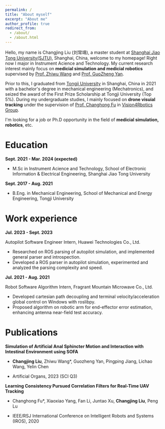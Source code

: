 ```yaml
---
permalink: /
title: "About myself"
excerpt: "About me"
author_profile: true
redirect_from: 
  - /about/
  - /about.html
---
```


Hello, my name is Changjing Liu (刘常靖), a master student at [Shanghai Jiao Tong University(SJTU)](https://en.sjtu.edu.cn/), Shanghai, China, welcome to my homepage!
Right now I major in Instrument Acience and Technology.
My current research interest mainly focus on **medicial simulation and medicial robotics** supervised by [Prof. Zhiwu Wang](http://www.ie.sjtu.edu.cn/Data/View/260) and [Prof. GuoZheng Yan](https://baike.baidu.com/item/%E9%A2%9C%E5%9B%BD%E6%AD%A3/437103).

Prior to this, I graduated from [Tongji University](https://www.tongji.edu.cn/) in Shanghai, China in 2021 with a bachelor's degree in mechanical engineering (Mechatronics), and seized the award of the First Prize Scholarship at Tongji University (Top 5%). 
During my undergraduate studies, I mainly focused on **drone visuial tracking** under the supervision of [Prof. Changhong Fu](https://vision4robotics.github.io/authors/changhong-fu/) in [Vision4Rbotics Group](https://vision4robotics.github.io/).

I'm looking for a job or Ph.D opportunity in the field of **medicial simulation, robotics**, etc.


Education
======
**Sept. 2021 - Mar. 2024 (expected)**
+ M.Sc in Instrument Acience and Technology, School of Electronic Information & Electrical Engineering, Shanghai Jiao Tong University

**Sept. 2017 - Aug. 2021**
+ B.Eng. in Mechanical Engineering, School of Mechanical and Energy Engineering, Tongji University


Work experience
======
**Jul. 2023 - Sept. 2023**

Autopilot Software Engineer Intern, Huawei Technologies Co., Ltd.
+ Researched on ROS parsing of autopilot simulation, and implemented general parser and introspection.
+ Developed a ROS parser in autopilot simulation, experimented and analyzed the parsing complexity and speed.


**Jul. 2021 - Aug. 2021**

Robot Software Algorithm Intern, Fragrant Mountain Microwave Co., Ltd.
+ Developed cartesian path decoupling and terminal velocity/acceleration global control on Windows with roslibpy.
+ Proposed algorithm on robotic arm for end-effector error estimation, enhancing antenna near-field test accuracy.


Publications
======

**Simulation of Artificial Anal Sphincter Motion and Interaction with Intestinal Environment using SOFA**

+ **Changjing Liu**, Zhiwu Wang*, Guozheng Yan, Pingping Jiang, Lichao Wang, Yelin Chen

+ Artificial Organs, 2023 (SCI Q3)

**Learning Consistency Pursued Correlation Filters for Real-Time UAV Tracking**

+ Changhong Fu*, Xiaoxiao Yang, Fan Li, Juntao Xu, **Changjing Liu**, Peng Lu

+ IEEE/RSJ International Conference on Intelligent Robots and Systems (IROS), 2020



